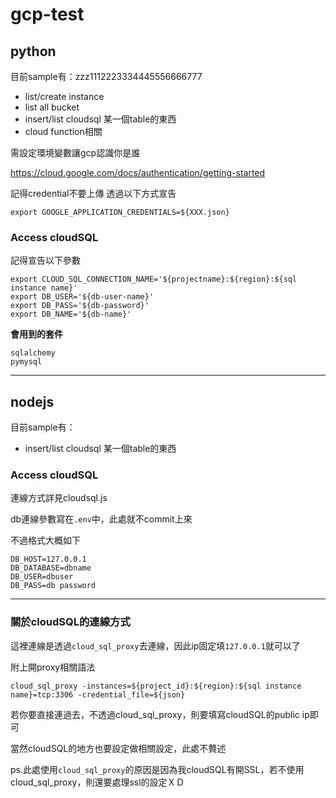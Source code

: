 # gcp-test

## python
目前sample有：zzz1112223334445556666777
- list/create instance
- list all bucket
- insert/list cloudsql 某一個table的東西
- cloud function相關

需設定環境變數讓gcp認識你是誰

https://cloud.google.com/docs/authentication/getting-started

記得credential不要上傳
透過以下方式宣告

```
export GOOGLE_APPLICATION_CREDENTIALS=${XXX.json}
```

### Access cloudSQL
記得宣告以下參數
```
export CLOUD_SQL_CONNECTION_NAME='${projectname}:${region}:${sql instance name}'
export DB_USER='${db-user-name}'
export DB_PASS='${db-password}'
export DB_NAME='${db-name}'
```

**會用到的套件**
```
sqlalchemy
pymysql
```
-------
## nodejs
目前sample有：
- insert/list cloudsql 某一個table的東西

### Access cloudSQL
連線方式詳見cloudsql.js

db連線參數寫在`.env`中，此處就不commit上來

不過格式大概如下

```
DB_HOST=127.0.0.1
DB_DATABASE=dbname
DB_USER=dbuser
DB_PASS=db password
```
-------
### 關於cloudSQL的連線方式
這裡連線是透過`cloud_sql_proxy`去連線，因此ip固定填`127.0.0.1`就可以了

附上開proxy相關語法

```
cloud_sql_proxy -instances=${project_id}:${region}:${sql instance name}=tcp:3306 -credential_file=${json}
```

若你要直接連過去，不透過cloud_sql_proxy，則要填寫cloudSQL的public ip即可

當然cloudSQL的地方也要設定做相關設定，此處不贅述

ps.此處使用`cloud_sql_proxy`的原因是因為我cloudSQL有開SSL，若不使用cloud_sql_proxy，則還要處理ssl的設定ＸＤ
